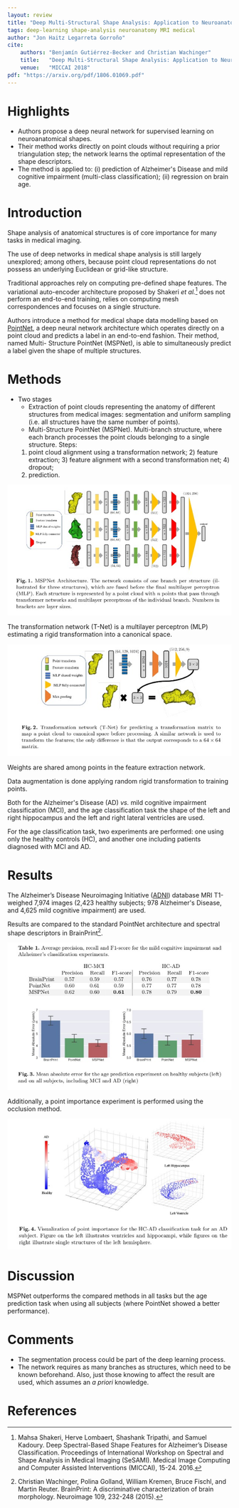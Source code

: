 ```yaml
---
layout: review
title: "Deep Multi-Structural Shape Analysis: Application to Neuroanatomy"
tags: deep-learning shape-analysis neuroanatomy MRI medical
author: "Jon Haitz Legarreta Gorroño"
cite:
    authors: "Benjamín Gutiérrez-Becker and Christian Wachinger"
    title:   "Deep Multi-Structural Shape Analysis: Application to Neuroanatomy"
    venue:   "MICCAI 2018"
pdf: "https://arxiv.org/pdf/1806.01069.pdf"
---
```



# Highlights

- Authors propose a deep neural network for supervised learning on
neuroanatomical shapes.
- Their method works directly on point clouds without requiring a prior
triangulation step; the network learns the optimal representation of the shape
descriptors.
- The method is applied to: (i) prediction of Alzheimer's Disease and mild
cognitive impairment (multi-class classification); (ii) regression on brain age.


# Introduction

Shape analysis of anatomical structures is of core importance for many tasks in
medical imaging.

The use of deep networks in medical shape analysis is still largely unexplored;
among others, because point cloud representations do not possess an underlying
Euclidean or grid-like structure.

Traditional approaches rely on computing pre-defined shape features. The
variational auto-encoder architecture proposed by Shakeri *et al.*[^1]
does not perform an end-to-end training, relies on computing mesh
correspondences and focuses on a single structure.

Authors introduce a method for medical shape data modelling based on
[PointNet](https://vitalab.github.io/article/2018/12/20/pointnet.html),
a deep neural network architecture which operates directly on a point cloud and
predicts a label in an end-to-end fashion. Their method, named Multi-
Structure PointNet (MSPNet), is able to simultaneously predict a label given the
shape of multiple structures.


# Methods

- Two stages
  - Extraction of point clouds representing the anatomy of different structures
  from medical images: segmentation and uniform sampling (i.e. all structures
  have the same number of points).
  - Multi-Structure PointNet (MSPNet). Multi-branch structure, where each branch
  processes the point clouds belonging to a single structure. Steps:
  1) point cloud alignment using a transformation network; 2) feature
  extraction; 3) feature alignment with a second transformation net; 4) dropout;
  5) prediction.

![](/article/images/NeuroanatomyDeepMultiStructuralShapeAnalysis/Architecture.jpg)

The transformation network (T-Net) is a multilayer perceptron (MLP) estimating a
rigid transformation into a canonical space.

![](/article/images/NeuroanatomyDeepMultiStructuralShapeAnalysis/Transformation_network.jpg)

Weights are shared among points in the feature extraction network.

Data augmentation is done applying random rigid transformation to training
points.

Both for the Alzheimer's Disease (AD) *vs.* mild cognitive impairment
classification (MCI), and the age classification task the shape of the left and
right hippocampus and the left and right lateral ventricles are used.

For the age classification task, two experiments are performed: one using only
the healthy controls (HC), and another one including patients diagnosed with
MCI and AD.


# Results

The Alzheimer’s Disease Neuroimaging Initiative ([ADNI](adni.loni.usc.edu))
database MRI T1-weighed 7,974 images (2,423 healthy subjects; 978 Alzheimer's
Disease, and 4,625 mild cognitive impairment) are used.

Results are compared to the standard PointNet architecture and spectral shape
descriptors in BrainPrint[^2].

![](/article/images/NeuroanatomyDeepMultiStructuralShapeAnalysis/Classification_accuracy_results.jpg)

Additionally, a point importance experiment is performed using the occlusion
method.

![](/article/images/NeuroanatomyDeepMultiStructuralShapeAnalysis/Anatomy_point_importance_classification_result.jpg)


# Discussion

MSPNet outperforms the compared methods in all tasks but the age prediction task
when using all subjects (where PointNet showed a better performance).


# Comments

- The segmentation process could be part of the deep learning process.
- The network requires as many branches as structures, which need to be known
beforehand. Also, just those knowing to affect the result are used, which
assumes an *a priori* knowledge.


# References

[^1]: Mahsa Shakeri, Herve Lombaert, Shashank Tripathi, and Samuel Kadoury.
      Deep Spectral-Based Shape Features for Alzheimer’s Disease Classification.
      Proceedings of International Workshop on Spectral and Shape Analysis in
      Medical Imaging (SeSAMI). Medical Image Computing and Computer Assisted
      Interventions (MICCAI), 15-24. 2016.

[^2]: Christian Wachinger, Polina Golland, William Kremen, Bruce Fischl, and
      Martin Reuter. BrainPrint: A discriminative characterization of brain
      morphology. Neuroimage 109, 232-248 (2015).
